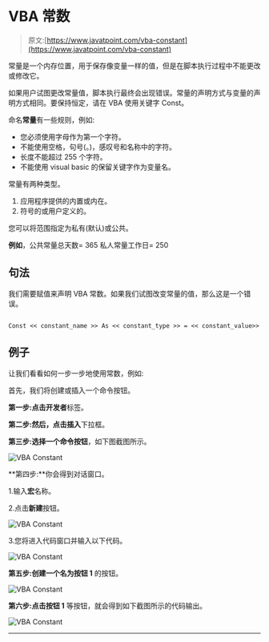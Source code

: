# VBA 常数

> 原文:[https://www.javatpoint.com/vba-constant](https://www.javatpoint.com/vba-constant)

常量是一个内存位置，用于保存像变量一样的值，但是在脚本执行过程中不能更改或修改它。

如果用户试图更改常量值，脚本执行最终会出现错误。常量的声明方式与变量的声明方式相同。要保持恒定，请在 VBA 使用关键字 Const。

命名**常量**有一些规则，例如:

*   您必须使用字母作为第一个字符。
*   不能使用空格，句号(。)，感叹号和名称中的字符。
*   长度不能超过 255 个字符。
*   不能使用 visual basic 的保留关键字作为变量名。

常量有两种类型。

1.  应用程序提供的内置或内在。
2.  符号的或用户定义的。

您可以将范围指定为私有(默认)或公共。

**例如**，公共常量总天数= 365
私人常量工作日= 250

## 句法

我们需要赋值来声明 VBA 常数。如果我们试图改变常量的值，那么这是一个错误。

```

Const << constant_name >> As << constant_type >> = << constant_value>>

```

## 例子

让我们看看如何一步一步地使用常数，例如:

首先，我们将创建或插入一个命令按钮。

**第一步:**点击**开发者**标签。

**第二步:**然后，点击**插入**下拉框。

**第三步:**选择一个**命令按钮**，如下图截图所示。

![VBA Constant](../Images/58573522dd8c41b1601b237ffa425d9e.png)

**第四步:**你会得到对话窗口。

1.输入**宏**名称。

2.点击**新建**按钮。

![VBA Constant](../Images/800fa5b9a143b98bef06c9b58576ac72.png)

3.您将进入代码窗口并输入以下代码。

![VBA Constant](../Images/ea03a593b9628bdecccc59d66908802b.png)

**第五步:**创建一个名为**按钮 1** 的按钮。

![VBA Constant](../Images/b89a6f3e0b6644b26633003531063cac.png)

**第六步:**点击**按钮 1** 等按钮，就会得到如下截图所示的代码输出。

![VBA Constant](../Images/f10348f0d5aee764254bac0df0025a31.png)

* * *